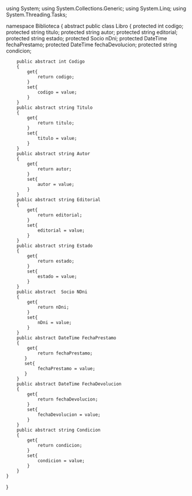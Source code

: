 using System;
using System.Collections.Generic;
using System.Linq;
using System.Threading.Tasks;

namespace Biblioteca
{
     abstract public class Libro
    {
        protected int codigo;
        protected string titulo;
        protected string autor;
        protected string editorial;
        protected string estado;
        protected Socio nDni;
        protected DateTime fechaPrestamo;
        protected DateTime fechaDevolucion;
        protected string condicion;
       
    
        public abstract int Codigo
        {
            get{
                return codigo;
            }
            set{
                codigo = value;
            }
        }
        public abstract string Titulo
        {
            get{
                return titulo;
            }
            set{
                titulo = value;
            }
        }
        public abstract string Autor
        {
            get{
                return autor;
            }
            set{
                autor = value;
            }
        }
        public abstract string Editorial
        {
            get{
                return editorial;
            }
            set{
                editorial = value;
            }
        }
        public abstract string Estado
        {
            get{
                return estado;
            }
            set{
                estado = value;
            }
        }
        public abstract  Socio NDni
        {
            get{
                return nDni;
            }
            set{
                nDni = value;
            }
        }
        public abstract DateTime FechaPrestamo
        {
            get{
                return fechaPrestamo;
           }
           set{
                fechaPrestamo = value;
           }
        }
        public abstract DateTime FechaDevolucion
        {
            get{
                return fechaDevolucion;
            }
            set{
                fechaDevolucion = value; 
            }
        }
        public abstract string Condicion
        {
            get{
                return condicion;
            }
            set{
                condicion = value;
            }
        }
    }
}